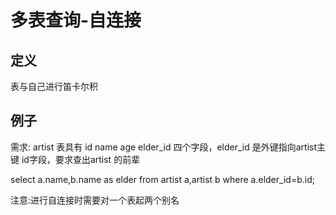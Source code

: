 # 多表查询-自连接

## 定义

表与自己进行笛卡尔积

## 例子

需求: artist 表具有 id name age elder_id 四个字段，elder_id 是外键指向artist主键 id字段，要求查出artist 的前辈

select a.name,b.name as elder from artist a,artist b where a.elder_id=b.id;

注意:进行自连接时需要对一个表起两个别名
